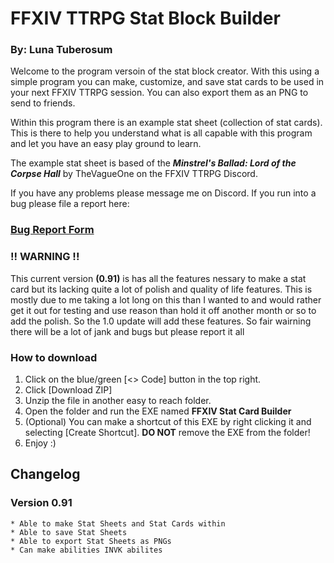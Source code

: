 # FFXIV TTRPG Stat Block Builder
### By: Luna Tuberosum

Welcome to the program versoin of the stat block creator. With this using a simple program you can make, customize, and save stat cards to be used in your next FFXIV TTRPG session. You can also export them as an PNG to send to friends.

Within this program there is an example stat sheet (collection of stat cards). This is there to help you understand what is all capable with this program and let you have an easy play ground to learn.

The example stat sheet is based of the ***Minstrel's Ballad: Lord of the Corpse Hall*** by TheVagueOne on the FFXIV TTRPG Discord.

If you have any problems please message me on Discord. If you run into a bug please file a report here: 
### [Bug Report Form](https://docs.google.com/forms/d/e/1FAIpQLSe2oN-zk-FwVziwDvbi-0u7zkWqfy7GP5lq9_YHEtNKTSROqg/viewform?usp=sf_link)

### **!! WARNING !!**
This current version **(0.91)** is has all the features nessary to make a stat card but its lacking quite a lot of polish and quality of life features. This is mostly due to me taking a lot long on this than I wanted to and would rather get it out for testing and use reason than hold it off another month or so to add the polish. So the 1.0 update will add these features. So fair wairning there will be a lot of jank and bugs but please report it all

### How to download

1. Click on the blue/green [<> Code] button in the top right.
2. Click [Download ZIP]
3. Unzip the file in another easy to reach folder.
4. Open the folder and run the EXE named **FFXIV Stat Card Builder**
5. (Optional) You can make a shortcut of this EXE by right clicking it and selecting [Create Shortcut]. **DO NOT** remove the EXE from the folder!
6. Enjoy :)

## Changelog
### Version 0.91
```
* Able to make Stat Sheets and Stat Cards within
* Able to save Stat Sheets
* Able to export Stat Sheets as PNGs
* Can make abilities INVK abilites
```